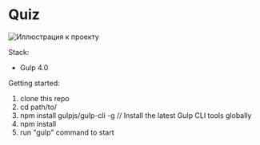 # Quiz

![Иллюстрация к проекту](https://github.com/Alexanderzu/Quiz/tree/master/app/images/image.png)

Stack:
 - Gulp 4.0
 
Getting started:

1. clone this repo
2. cd path/to/
3. npm install gulpjs/gulp-cli -g  // Install the latest Gulp CLI tools globally
4. npm install
6. run "gulp" command to start
